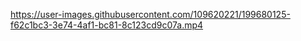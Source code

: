 


https://user-images.githubusercontent.com/109620221/199680125-f62c1bc3-3e74-4af1-bc81-8c123cd9c07a.mp4

